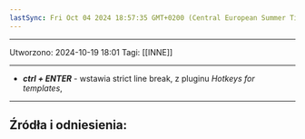```yaml
---
lastSync: Fri Oct 04 2024 18:57:35 GMT+0200 (Central European Summer Time)
---
```

---
Utworzono: 2024-10-19 18:01
Tagi: [[INNE]]

---
- ***ctrl + ENTER*** - wstawia strict line break, z pluginu *Hotkeys for templates*,



---
## Źródła i odniesienia:
